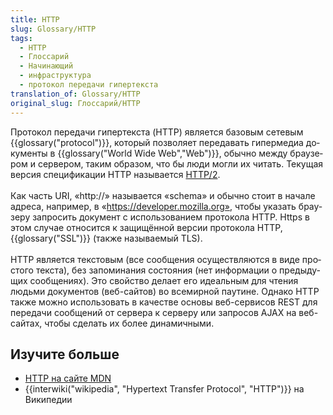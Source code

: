 ```yaml
---
title: HTTP
slug: Glossary/HTTP
tags:
  - HTTP
  - Глоссарий
  - Начинающий
  - инфраструктура
  - протокол передачи гипертекста
translation_of: Glossary/HTTP
original_slug: Глоссарий/HTTP
---
```

<span class="tlid-translation translation" lang="ru"><span title="">Протокол передачи гипертекста (HTTP) является базовым сетевым </span></span>{{glossary("protocol")}}<span class="tlid-translation translation" lang="ru"><span title="">, который позволяет передавать гипермедиа документы в </span></span>{{glossary("World Wide Web","Web")}}<span class="tlid-translation translation" lang="ru"><span title="">, обычно между браузером и сервером, таким образом, что бы люди могли их читать.</span> <span title="">Текущая версия спецификации HTTP называется <a href="/ru/docs/%D0%A1%D0%BB%D0%BE%D0%B2%D0%B0%D1%80%D1%8C/HTTP_2">HTTP/2</a>.</span><br><br><span title="">Как часть URI, «http://» называется «</span></span>schema<span class="tlid-translation translation" lang="ru"><span title="">» и обычно стоит в начале адреса, например, в «https://developer.mozilla.org», чтобы указать браузеру запросить</span> <span title="">документ с использованием протокола HTTP.</span> <span title="">Https в этом случае относится к защищённой версии протокола HTTP, </span></span>{{glossary("SSL")}}<span class="tlid-translation translation" lang="ru"><span title=""> (также называемый TLS).</span><br><br><span title="">HTTP является текстовым (все сообщения осуществляются в виде простого текста), без запоминания состояния (нет информации о предыдущих сообщениях).</span> <span title="">Это свойство делает его идеальным для чтения людьми документов (веб-сайтов) во всемирной паутине.</span> <span title="">Однако HTTP также можно использовать в качестве основы веб-сервисов REST для передачи сообщений от сервера к серверу или запросов AJAX на веб-сайтах, чтобы сделать их более динамичными.</span></span>

## Изучите больше

- [HTTP на сайте MDN](/ru/docs/Web/HTTP)
- {{interwiki("wikipedia", "Hypertext Transfer Protocol", "HTTP")}} на Википедии
